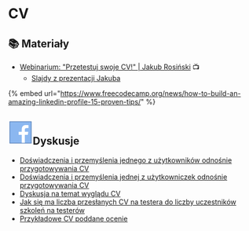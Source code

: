 # CV

## 📚 Materiały

* [Webinarium: "Przetestuj swoje CV!" \| Jakub Rosiński](https://www.youtube.com/watch?v=1lloUWO8Vzc) 📺
  * [Slajdy z prezentacji Jakuba](http://www.slideshare.net/JakubRosiski1/przetestuj-swoje-cv) 

{% embed url="https://www.freecodecamp.org/news/how-to-build-an-amazing-linkedin-profile-15-proven-tips/" %}



## ![](../.gitbook/assets/icons8-facebook-50%20%2810%29%20%281%29.png)**Dyskusje**

* [Doświadczenia i przemyślenia jednego z użytkowników odnośnie przygotowywania CV](https://www.facebook.com/groups/TestowanieOprogramowania/permalink/1452377648118142/)
* [Doświadczenia i przemyślenia jednej z użytkowniczek odnośnie przygotowywania CV](https://www.facebook.com/groups/TestowanieOprogramowania/permalink/1469995643023009/)
* [Dyskusja na temat wyglądu CV](https://www.facebook.com/groups/TestowanieOprogramowania/permalink/1465572033465370/)
* [Jak się ma liczba przesłanych CV na testera do liczby uczestników szkoleń na testerów](https://www.facebook.com/groups/TestowanieOprogramowania/permalink/1452903078065599/)
* [Przykładowe CV poddane ocenie](https://www.facebook.com/groups/TestowanieOprogramowania/permalink/1465572033465370/)


